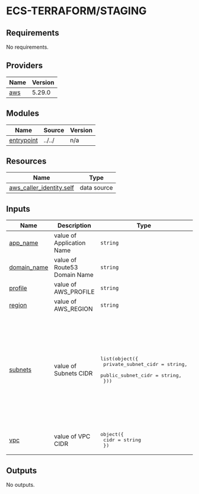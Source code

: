 # ECS-TERRAFORM/STAGING

<!-- BEGIN_TF_DOCS -->
## Requirements

No requirements.

## Providers

| Name | Version |
|------|---------|
| <a name="provider_aws"></a> [aws](#provider\_aws) | 5.29.0 |

## Modules

| Name | Source | Version |
|------|--------|---------|
| <a name="module_entrypoint"></a> [entrypoint](#module\_entrypoint) | ../../ | n/a |

## Resources

| Name | Type |
|------|------|
| [aws_caller_identity.self](https://registry.terraform.io/providers/hashicorp/aws/latest/docs/data-sources/caller_identity) | data source |

## Inputs

| Name | Description | Type | Default | Required |
|------|-------------|------|---------|:--------:|
| <a name="input_app_name"></a> [app\_name](#input\_app\_name) | value of Application Name | `string` | `"staging-web-app"` | no |
| <a name="input_domain_name"></a> [domain\_name](#input\_domain\_name) | value of Route53 Domain Name | `string` | n/a | yes |
| <a name="input_profile"></a> [profile](#input\_profile) | value of AWS\_PROFILE | `string` | `"default"` | no |
| <a name="input_region"></a> [region](#input\_region) | value of AWS\_REGION | `string` | `"ap-northeast-1"` | no |
| <a name="input_subnets"></a> [subnets](#input\_subnets) | value of Subnets CIDR | <pre>list(object({<br>    private_subnet_cidr = string,<br>    public_subnet_cidr  = string,<br>  }))</pre> | <pre>[<br>  {<br>    "private_subnet_cidr": "10.0.0.0/24",<br>    "public_subnet_cidr": "10.0.1.0/26"<br>  },<br>  {<br>    "private_subnet_cidr": "10.0.2.0/24",<br>    "public_subnet_cidr": "10.0.3.0/26"<br>  },<br>  {<br>    "private_subnet_cidr": "10.0.4.0/24",<br>    "public_subnet_cidr": "10.0.5.0/26"<br>  }<br>]</pre> | no |
| <a name="input_vpc"></a> [vpc](#input\_vpc) | value of VPC CIDR | <pre>object({<br>    cidr = string<br>  })</pre> | <pre>{<br>  "cidr": "10.0.0.0/20"<br>}</pre> | no |

## Outputs

No outputs.
<!-- END_TF_DOCS -->